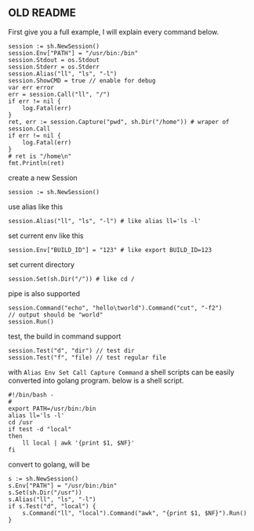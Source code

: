 ## OLD README
First give you a full example, I will explain every command below.

	session := sh.NewSession()
	session.Env["PATH"] = "/usr/bin:/bin"
	session.Stdout = os.Stdout
	session.Stderr = os.Stderr
	session.Alias("ll", "ls", "-l")
	session.ShowCMD = true // enable for debug
	var err error
	err = session.Call("ll", "/")
	if err != nil {
		log.Fatal(err)
	}
	ret, err := session.Capture("pwd", sh.Dir("/home")) # wraper of session.Call
	if err != nil {
		log.Fatal(err)
	}
	# ret is "/home\n"
	fmt.Println(ret)

create a new Session

	session := sh.NewSession()

use alias like this

	session.Alias("ll", "ls", "-l") # like alias ll='ls -l'

set current env like this

	session.Env["BUILD_ID"] = "123" # like export BUILD_ID=123

set current directory

	session.Set(sh.Dir("/")) # like cd /

pipe is also supported

	session.Command("echo", "hello\tworld").Command("cut", "-f2")
	// output should be "world"
	session.Run()

test, the build in command support

	session.Test("d", "dir") // test dir
	session.Test("f", "file) // test regular file

with `Alias Env Set Call Capture Command` a shell scripts can be easily converted into golang program. below is a shell script.

	#!/bin/bash -
	#
	export PATH=/usr/bin:/bin
	alias ll='ls -l'
	cd /usr
	if test -d "local"
	then
		ll local | awk '{print $1, $NF}'
	fi

convert to golang, will be

	s := sh.NewSession()
	s.Env["PATH"] = "/usr/bin:/bin"
	s.Set(sh.Dir("/usr"))
	s.Alias("ll", "ls", "-l")
	if s.Test("d", "local") {
		s.Command("ll", "local").Command("awk", "{print $1, $NF}").Run()
	}
